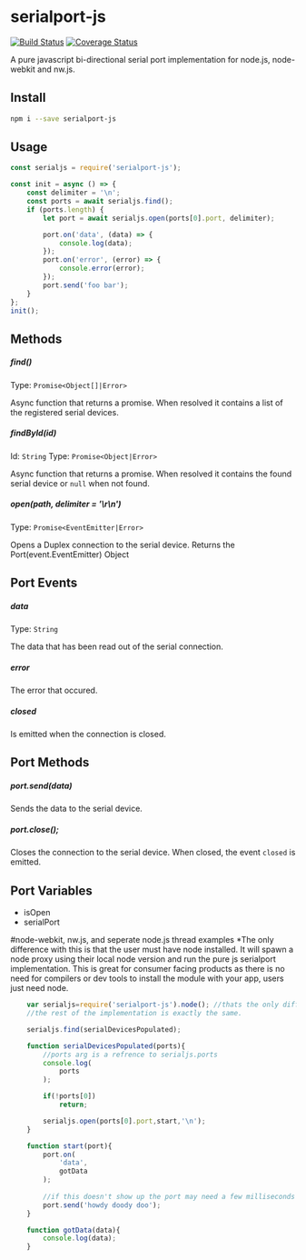 # serialport-js
[![Build Status](https://travis-ci.org/ninox92/serialport-js.svg?branch=master)](https://travis-ci.org/ninox92/serialport-js)
[![Coverage Status](https://coveralls.io/repos/github/ninox92/serialport-js/badge.svg?branch=master)](https://coveralls.io/github/ninox92/serialport-js?branch=master)

A pure javascript bi-directional serial port implementation for node.js, node-webkit and nw.js.


## Install

```bash
npm i --save serialport-js
```


## Usage

```js
const serialjs = require('serialport-js');

const init = async () => {
    const delimiter = '\n';
    const ports = await serialjs.find();
    if (ports.length) {
        let port = await serialjs.open(ports[0].port, delimiter);

        port.on('data', (data) => {
            console.log(data);
        });
        port.on('error', (error) => {
            console.error(error);
        });
        port.send('foo bar');
    }
};
init();
```

Methods
-------

##### find()

Type: `Promise<Object[]|Error>`

Async function that returns a promise.
When resolved it contains a list of the registered serial devices.


##### findById(id)
Id: `String`
Type: `Promise<Object|Error>`

Async function that returns a promise.
When resolved it contains the found serial device or `null` when
not found.


##### open(path, delimiter = '\r\n')

Type: `Promise<EventEmitter|Error>`

Opens a Duplex connection to the serial device.
Returns the Port(event.EventEmitter) Object


Port Events
-----------
##### data

Type: `String`

The data that has been read out of the serial connection.

##### error

The error that occured.

##### closed

Is emitted when the connection is closed.


Port Methods
------------
##### port.send(data)

Sends the data to the serial device.

##### port.close();

Closes the connection to the serial device.
When closed, the event `closed` is emitted.

Port Variables
------------
- isOpen
- serialPort


#node-webkit, nw.js, and seperate node.js thread examples
*The only difference with this is that the user must have node installed. It will spawn a node proxy using their local node version and run the pure js serialport implementation. This is great for consumer facing products as there is no need for compilers or dev tools to install the module with your app, users just need node.

```js
    var serialjs=require('serialport-js').node(); //thats the only difference
    //the rest of the implementation is exactly the same.

    serialjs.find(serialDevicesPopulated);

    function serialDevicesPopulated(ports){
        //ports arg is a refrence to serialjs.ports
        console.log(
            ports
        );

        if(!ports[0])
            return;

        serialjs.open(ports[0].port,start,'\n');
    }

    function start(port){
        port.on(
            'data',
            gotData
        );
        
        //if this doesn't show up the port may need a few milliseconds to open
        port.send('howdy doody doo');
    }

    function gotData(data){
        console.log(data);
    }
```